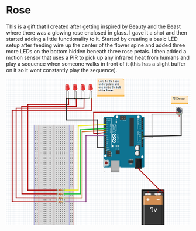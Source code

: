 # Rose
This is a gift that I created after getting inspired by Beauty and the Beast where there was a glowing rose enclosed in glass. I gave it a shot and then started adding a little functionality to it. Started by creating a basic LED setup after feeding wire up the center of the flower spine and added three more LEDs on the bottom hidden beneath three rose petals. 
I then added a motion sensor that uses a PIR to pick up any infrared heat from humans and play a sequence when someone walks in front of it (this has a slight buffer on it so it wont constantly play the sequence).


![alt text](https://raw.githubusercontent.com/AlexanderMcLaughlin/Rose/master/Schematic.png)
